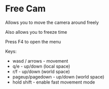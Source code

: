 # Free Cam

Allows you to move the camera around freely

Also allows you to freeze time

Press F4 to open the menu

Keys:
- wasd / arrows	- movement
- q/e 			- up/down (local space)
- r/f 			- up/down (world space)
- pageup/pagedown	- up/down (world space)
- hold shift		- enable fast movement mode